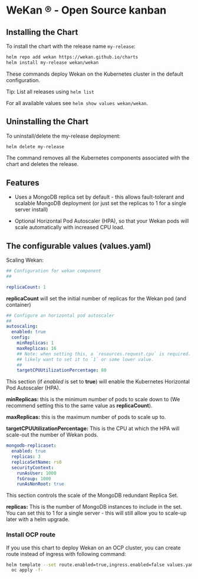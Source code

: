 # WeKan ® - Open Source kanban

## Installing the Chart

To install the chart with the release name `my-release`:

```bash
helm repo add wekan https://wekan.github.io/charts
helm install my-release wekan/wekan
```

These commands deploy Wekan on the Kubernetes cluster in the default configuration.

Tip: List all releases using `helm list`

For all available values see `helm show values wekan/wekan`.

## Uninstalling the Chart

To uninstall/delete the my-release deployment:

```bash
helm delete my-release
```

The command removes all the Kubernetes components associated with the chart and
deletes the release.

## Features

* Uses a MongoDB replica set by default - this allows fault-tolerant
  and scalable MongoDB deployment (or just set the replicas to 1 for
  a single server install)

* Optional Horizontal Pod Autoscaler (HPA), so that your Wekan pods
  will scale automatically with increased CPU load.

## The configurable values (values.yaml)

Scaling Wekan:

```yaml
## Configuration for wekan component
##

replicaCount: 1
```

**replicaCount** will set the initial number of replicas for the Wekan pod
(and container)

```yaml
## Configure an horizontal pod autoscaler
##
autoscaling:
  enabled: true
  config:
    minReplicas: 1
    maxReplicas: 16
    ## Note: when setting this, a `resources.request.cpu` is required. You
    ## likely want to set it to `1` or some lower value.
    ##
    targetCPUUtilizationPercentage: 80
```

This section (if *enabled* is set to **true**) will enable the Kubernetes
Horizontal Pod Autoscaler (HPA).

**minReplicas:** this is the minimum number of pods to scale down to
(We recommend setting this to the same value as **replicaCount**).

**maxReplicas:** this is the maximum number of pods to scale up to.

**targetCPUUtilizationPercentage:** This is the CPU at which the HPA will
scale-out the number of Wekan pods.

```yaml
mongodb-replicaset:
  enabled: true
  replicas: 3
  replicaSetName: rs0
  securityContext:
    runAsUser: 1000
    fsGroup: 1000
    runAsNonRoot: true
```

This section controls the scale of the MongoDB redundant Replica Set.

**replicas:** This is the number of MongoDB instances to include in the set.
You can set this to 1 for a single server - this will still allow you to
scale-up later with a helm upgrade.

### Install OCP route

If you use this chart to deploy Wekan on an OCP cluster, you can create route
instead of ingress with following command:

```bash
helm template --set route.enabled=true,ingress.enabled=false values.yaml . | \
  oc apply -f-
```
